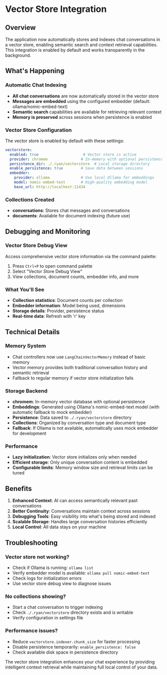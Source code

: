 # Vector Store Integration

## Overview

The application now automatically stores and indexes chat conversations in a vector store, enabling semantic search and context retrieval capabilities. This integration is enabled by default and works transparently in the background.

## What's Happening

### Automatic Chat Indexing
- **All chat conversations** are now automatically stored in the vector store
- **Messages are embedded** using the configured embedder (default: ollama/nomic-embed-text)
- **Semantic search** capabilities are available for retrieving relevant context
- **Memory is preserved** across sessions when persistence is enabled

### Vector Store Configuration
The vector store is enabled by default with these settings:
```yaml
vectorstore:
  enabled: true                    # Vector store is active
  provider: chromem               # In-memory with optional persistence
  persistence_dir: ./.ryan/vectorstore  # Local storage directory
  enable_persistence: true        # Save data between sessions
  embedder:
    provider: ollama              # Use local Ollama for embeddings
    model: nomic-embed-text       # High-quality embedding model
    base_url: http://localhost:11434
```

### Collections Created
- **conversations**: Stores chat messages and conversations
- **documents**: Available for document indexing (future use)

## Debugging and Monitoring

### Vector Store Debug View
Access comprehensive vector store information via the command palette:
1. Press `Ctrl+P` to open command palette
2. Select "Vector Store Debug View"
3. View collections, document counts, embedder info, and more

### What You'll See
- **Collection statistics**: Document counts per collection
- **Embedder information**: Model being used, dimensions
- **Storage details**: Provider, persistence status
- **Real-time data**: Refresh with 'r' key

## Technical Details

### Memory System
- Chat controllers now use `LangChainVectorMemory` instead of basic memory
- Vector memory provides both traditional conversation history and semantic retrieval
- Fallback to regular memory if vector store initialization fails

### Storage Backend
- **chromem**: In-memory vector database with optional persistence
- **Embeddings**: Generated using Ollama's nomic-embed-text model (with automatic fallback to mock embedder)
- **Persistence**: Data saved to `./.ryan/vectorstore` directory
- **Collections**: Organized by conversation type and document type
- **Fallback**: If Ollama is not available, automatically uses mock embedder for development

### Performance
- **Lazy initialization**: Vector store initializes only when needed
- **Efficient storage**: Only unique conversation content is embedded
- **Configurable limits**: Memory window size and retrieval limits can be tuned

## Benefits

1. **Enhanced Context**: AI can access semantically relevant past conversations
2. **Better Continuity**: Conversations maintain context across sessions
3. **Debugging Tools**: Easy visibility into what's being stored and indexed
4. **Scalable Storage**: Handles large conversation histories efficiently
5. **Local Control**: All data stays on your machine

## Troubleshooting

### Vector store not working?
- Check if Ollama is running: `ollama list`
- Verify embedder model is available: `ollama pull nomic-embed-text`
- Check logs for initialization errors
- Use vector store debug view to diagnose issues

### No collections showing?
- Start a chat conversation to trigger indexing
- Check `./.ryan/vectorstore` directory exists and is writable
- Verify configuration in settings file

### Performance issues?
- Reduce `vectorstore.indexer.chunk_size` for faster processing
- Disable persistence temporarily: `enable_persistence: false`
- Check available disk space in persistence directory

The vector store integration enhances your chat experience by providing intelligent context retrieval while maintaining full local control of your data.